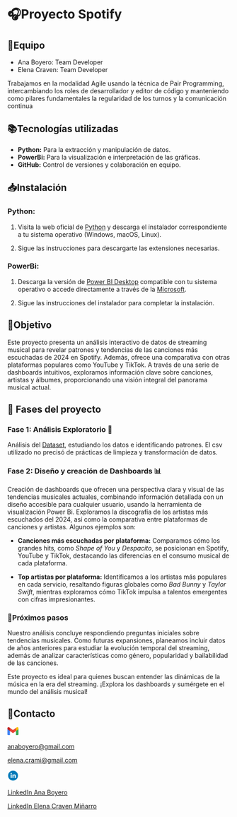 # 🎧Proyecto Spotify

## 👥Equipo

   - Ana Boyero: Team Developer
   - Elena Craven: Team Developer

Trabajamos en la modalidad Agile usando la técnica de Pair Programming, intercambiando los roles de desarrollador y editor de código y manteniendo como pilares fundamentales la regularidad de los turnos y la comunicación continua
## 📚Tecnologías utilizadas

- **Python:** Para la extracción y manipulación de datos.
- **PowerBi:** Para la visualización e interpretación de las gráficas.
- **GitHub:** Control de versiones y colaboración en equipo.

## 📥Instalación

### Python:

1. Visita la web oficial de [Python](https://www.python.org/) y descarga el instalador correspondiente a tu sistema operativo (Windows, macOS, Linux).

2. Sigue las instrucciones para descargarte las extensiones necesarias.

### PowerBi:

1. Descarga la versión de [Power BI Desktop](https://www.microsoft.com/es-es/download/details.aspx?id=58494) compatible con tu sistema operativo o accede directamente a través de la [Microsoft](https://www.microsoft.com/en-us/power-platform/products/power-bi/downloads).

2. Sigue las instrucciones del instalador para completar la instalación.


## 🎯Objetivo
Este proyecto presenta un análisis interactivo de datos de streaming musical para revelar patrones y tendencias de las canciones más escuchadas de 2024 en Spotify. Además, ofrece una comparativa con otras plataformas populares como YouTube y TikTok. A través de una serie de dashboards intuitivos, exploramos información clave sobre canciones, artistas y álbumes, proporcionando una visión integral del panorama musical actual. 


## 📑 Fases del proyecto

### Fase 1: Análisis Exploratorio 🔎

Análisis del [Dataset](https://www.kaggle.com/datasets/nelgiriyewithana/most-streamed-spotify-songs-2024/data), estudiando los datos e identificando patrones. El csv utilizado no precisó de prácticas de limpieza y transformación de datos.

### Fase 2: Diseño y creación de Dashboards 📊

Creación de dashboards que ofrecen una perspectiva clara y visual de las tendencias musicales actuales, combinando información detallada con un diseño accesible para cualquier usuario, usando la herramienta de visualización Power Bi. Exploramos la discografía de los artistas más escuchados del 2024, así como la comparativa entre plataformas de canciones y artistas. Algunos ejemplos son:

- **Canciones más escuchadas por plataforma:** Comparamos cómo los grandes hits, como *Shape of You* y *Despacito*, se posicionan en Spotify, YouTube y TikTok, destacando las diferencias en el consumo musical de cada plataforma.

- **Top artistas por plataforma:** Identificamos a los artistas más populares en cada servicio, resaltando figuras globales como *Bad Bunny* y *Taylor Swift*, mientras exploramos cómo TikTok impulsa a talentos emergentes con cifras impresionantes.


### 🚀Próximos pasos
Nuestro análisis concluye respondiendo preguntas iniciales sobre tendencias musicales. Como futuras expansiones, planeamos incluir datos de años anteriores para estudiar la evolución temporal del streaming, además de analizar características como género, popularidad y bailabilidad de las canciones.

Este proyecto es ideal para quienes buscan entender las dinámicas de la música en la era del streaming. ¡Explora los dashboards y sumérgete en el mundo del análisis musical!


## 📧Contacto

<img src="https://github.com/elenacrami/mi_primer_repo/blob/main/gmail.png" width="25px" />

<anaboyero@gmail.com>

<elena.crami@gmail.com>

<img src="https://github.com/elenacrami/mi_primer_repo/blob/main/linkedin.png" width="25px" />

[LinkedIn Ana Boyero](https://www.linkedin.com/in/anaboyero/)

[LinkedIn Elena Craven Miñarro](https://www.linkedin.com/in/elenacravenmiñarro/)